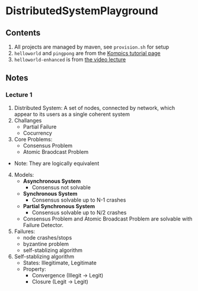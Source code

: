 # DistributedSystemPlayground

## Contents
1. All projects are managed by maven, see ```provision.sh``` for setup
2. ```helloworld``` and ```pingpong``` are from the [Kompics tutorial page](http://kompics.sics.se/current/introduction/helloworld.html)
3. ```helloworld-enhanced``` is from [the video lecture](
https://www.youtube.com/watch?v=_E18mTGeCUY&list=PL700757A5D4B3F368&index=2)

## Notes
### Lecture 1
1. Distributed System: A set of nodes, connected by network, which appear to its users as a single coherent system
2. Challanges
    * Partial Failure
    * Cocurrency
3. Core Problems:
    * Consensus Problem
    * Atomic Braodcast Problem
  * Note: They are logically equivalent
4. Models:
    * **Asynchronous System**
      * Consensus not solvable
    * **Synchronous System**
      * Consensus solvable up to N-1 crashes
    * **Partial Synchronous System**
      * Consensus solvable up to N/2 crashes
    * Consensus Problem and Atomic Broadcast Problem are solvable with Failure Detector. 
5. Failures:
      * node crashes/stops
      * byzantine problem
      * self-stablizing algorithm
6. Self-stablizing algorithm
      * States: Illegitimate, Legitimate
      * Property: 
        * Convergence (Illegit -> Legit) 
        * Closure (Legit -> Legit)



